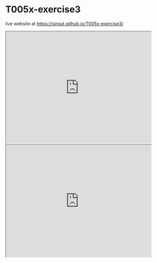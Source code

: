 # T005x-exercise3

live website at
 https://sinsut.github.io/T005x-exercise3/
 
<iframe width="90%" height="350" src="https://sinsut.github.io/leaflet-map-simple-1/index.html"></iframe> 

<iframe width="90%" height="350" src="https://sinsut.github.io/highcharts-scatter-csv/index.html"></iframe>

